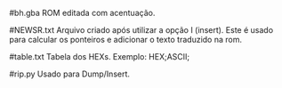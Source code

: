 
#bh.gba
ROM editada com acentuação.

#NEWSR.txt
Arquivo criado após utilizar a opção I (insert). Este é usado para calcular os ponteiros e adicionar o texto traduzido na rom.

#table.txt
Tabela dos HEXs.
Exemplo: HEX;ASCII;

#rip.py
Usado para Dump/Insert.
